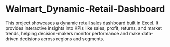 # Walmart_Dynamic-Retail-Dashboard
This project showcases a dynamic retail sales dashboard built in Excel. It provides interactive insights into KPIs like sales, profit, returns, and market trends, helping decision-makers monitor performance and make data-driven decisions across regions and segments.
